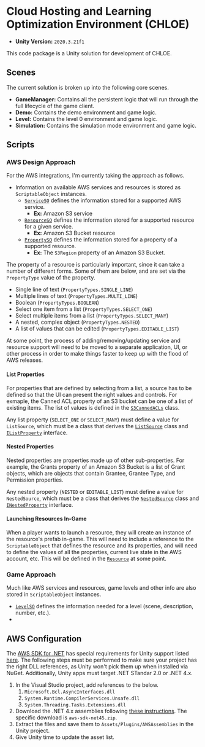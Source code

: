 # Cloud Hosting and Learning Optimization Environment (CHLOE)

- **Unity Version:** `2020.3.21f1`

This code package is a Unity solution for development of CHLOE.

## Scenes

The current solution is broken up into the following core scenes.

- **GameManager:** Contains all the persistent logic that will run through the
  full lifecycle of the game client.
- **Demo:** Contains the demo environment and game logic.
- **Level:** Contains the level 0 environment and game logic.
- **Simulation:** Contains the simulation mode environment and game logic.

## Scripts

### AWS Design Approach

For the AWS integrations, I'm currently taking the approach as follows.

- Information on available AWS services and resources is stored as
  `ScriptableObject` instances.
  - [`ServiceSO`](./Assets/Scripts/AWS/ScriptableObjects/Service/ServiceSO.cs)
    defines the information stored for a supported AWS service.
    - **Ex:** Amazon S3 service
  - [`ResourceSO`](./Assets/Scripts/AWS/ScriptableObjects/Resource/ResourceSO.cs)
    defines the information stored for a supported resource for a given service.
    - **Ex:** Amazon S3 Bucket resource
  - [`PropertySO`](./Assets/Scripts/AWS/ScriptableObjects/Property/PropertySO.cs)
    defines the information stored for a property of a supported resource.
    - **Ex:** The `S3Region` property of an Amazon S3 Bucket.

The property of a resource is particularly important, since it can take a number
of different forms. Some of them are below, and are set via the `PropertyType`
value of the property.

- Single line of text (`PropertyTypes.SINGLE_LINE`)
- Multiple lines of text (`PropertyTypes.MULTI_LINE`)
- Boolean (`PropertyTypes.BOOLEAN`)
- Select one item from a list (`PropertyTypes.SELECT_ONE`)
- Select multiple items from a list (`PropertyTypes.SELECT_MANY`)
- A nested, complex object (`PropertyTypes.NESTED`)
- A list of values that can be edited (`PropertyTypes.EDITABLE_LIST`)

At some point, the process of adding/removing/updating service and resource
support will need to be moved to a separate application, UI, or other process in
order to make things faster to keep up with the flood of AWS releases.

#### List Properties

For properties that are defined by selecting from a list, a source has to be
defined so that the UI can present the right values and controls. For exmaple,
the Canned ACL property of an S3 bucket can be one of a list of existing items.
The list of values is defined in the
[`S3CannedACLs`](./Assets/Scripts/AWS/ScriptableObjects/ListSource/S3/S3CannedACLs.cs)
class.

Any list property (`SELECT_ONE` or `SELECT_MANY`) must define a value for
`ListSource`, which must be a class that derives the
[`ListSource`](./Assets/Scripts/AWS/Classes/ListSource.cs) class and
[`IListProperty`](./Assets/Scripts/AWS/Interfaces/IListProperty.cs) interface.

#### Nested Properties

Nested properties are properties made up of other sub-properties. For example,
the Grants property of an Amazon S3 Bucket is a list of Grant objects, which are
objects that contain Grantee, Grantee Type, and Permission properties.

Any nested property (`NESTED` or `EDITABLE_LIST`) must define a value for
`NestedSource`, which must be a class that derives the
[`NestedSource`](./Assets/Scripts/AWS/Classes/NestedSource.cs) class and
[`INestedProperty`](./Assets/Scripts/AWS/Interfaces/INestedProperty.cs)
interface.

#### Launching Resources In-Game

When a player wants to launch a resource, they will create an instance of the
resource's prefab in-game. This will need to include a reference to the
`ScriptableObject` that defines the resource and its properties, and will need
to define the values of all the properties, current live state in the AWS
account, etc. This will be defined in the
[`Resource`](./Assets/Scripts/Classes/../AWS/Classes/Resource.cs) at some point.

### Game Approach

Much like AWS services and resources, game levels and other info are also stored
in `ScriptableObject` instances.

- [`LevelSO`](Assets/Scripts/Game/ScriptableObjects/LevelSO.cs) defines the
  information needed for a level (scene, description, number, etc.).
-

## AWS Configuration

The [AWS SDK for .NET](https://aws.amazon.com/sdk-for-net/) has special
requirements for Unity support listed
[here](https://docs.aws.amazon.com/sdk-for-net/v3/developer-guide/unity-special.html).
The following steps must be performed to make sure your project has the right
DLL references, as Unity won't pick them up when installed via NuGet.
Additionally, Unity apps must target .NET STandar 2.0 or .NET 4.x.

1. In the Visual Studio project, add references to the below.
   1. `Microsoft.Bcl.AsyncInterfaces.dll`
   1. `System.Runtime.CompilerServices.Unsafe.dll`
   1. `System.Threading.Tasks.Extensions.dll`
1. Download the .NET 4.x assemblies following
   [these instructions](https://docs.aws.amazon.com/sdk-for-net/v3/developer-guide/net-dg-obtain-assemblies.html#download-zip-files).
   The specific download is `aws-sdk-net45.zip`.
1. Extract the files and save them to `Assets/Plugins/AWSAssemblies` in the
   Unity project.
1. Give Unity time to update the asset list.
